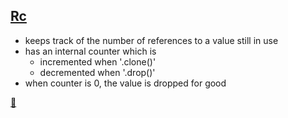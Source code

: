 ## [Rc](https://doc.rust-lang.org/std/rc/struct.Rc.html)

* keeps track of the number of references to a value still in use
* has an internal counter which is
    * incremented when '.clone()'
    * decremented when '.drop()'
* when counter is 0, the value is dropped for good

[📒](https://doc.rust-lang.org/book/ch15-04-rc.html)